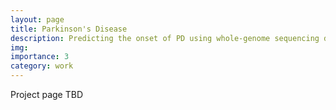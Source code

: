 ```yaml
---
layout: page
title: Parkinson's Disease
description: Predicting the onset of PD using whole-genome sequencing data 
img:
importance: 3
category: work
---
```


Project page TBD

